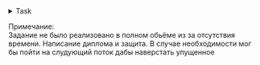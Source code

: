 <details><summary>Task</summary>

- Создать Web приложение учёта домов и жильцов
- Оформить MR (PR), заполнить и отправить форму
Описание:
- 2 сущности: House, Person
- Система должна предоставлять REST API для выполнения следующих операций:
- CRUD для House
- В GET запросах не выводить информацию о Person
- CRUD для Person
- В GET запросах не выводить информацию о House
- Для GET операций использовать pagination (default size: 15)


House:
- У House обязаны быть поля id, uuid, area, country, city, street, number, create_date
- House может иметь множество жильцов (0-n)
- У House может быть множество владельцев (0-n)
- create_date устанавливается один раз при создании


Person:
- У Person обязаны быть id, uuid, name, surname, sex, passport_series, passport_number, create_date, update_date
- Person обязан жить только в одном доме и не может быть бездомным
- Person не обязан владеть хоть одним домом и может владеть множеством домов
- Сочетание passport_series и passport_number уникально
- sex должен быть [Male, Female]
- Все связи обеспечить через id
- Не возвращать id пользователям сервисов, для этого предназначено поле uuid
- create_date устанавливается один раз при создании
- update_date устанавливается при создании и изменяется каждый раз, когда меняется информация о Person. При этом, если запрос не изменяет информации, поле не должно обновиться


Примечание:
- Ограничения и нормализацию сделать на своё усмотрение
- Поля представлены для хранения в базе данных. В коде могут отличаться


Обязательно:
- GET для всех Person проживающих в House
- GET для всех House, владельцем которых является Person
- Конфигурационный файл: application.yml
- Скрипты для создания таблиц должны лежать в classpath:db/
- create_date, update_date - возвращать в формате ISO-8601 (https://en.wikipedia.org/wiki/ISO_8601). Пример: 2018-08-29T06:12:15.156.
- Добавить 5 домов и 10 жильцов. Один дом без жильцов и как минимум в 1 доме больше 1 владельца
- Использовать репозиторий с JDBC Template для одного метода.

Дополнительно:
*Добавить миграцию
*Полнотекстовый поиск (любое текстовое поле) для House
*Полнотекстовый поиск (любое текстовое поле) для Person
**PATCH для Person и House

</details>

Примечание:
<br>
Задание не было реализовано в полном обьёме из за отсутствия времени. Написание диплома и защита. В случае необходимости мог бы пойти на слудующий поток дабы наверстать упущенное